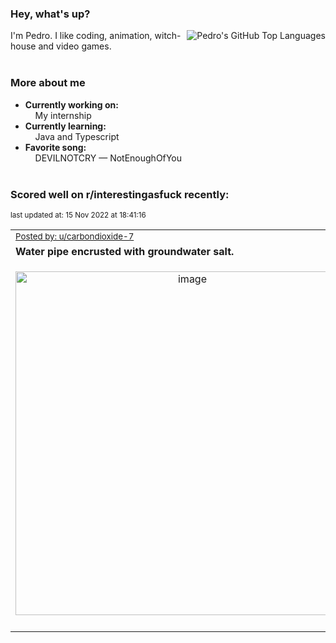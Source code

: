 ### Hey, what's up?
<img align="right" alt="Pedro's GitHub Top Languages" src="https://github-readme-stats.vercel.app/api/top-langs/?username=PedrosUsername&exclude_repo=HW2&layout=compact" />

I'm Pedro. I like coding, animation, witch-house and video games.<br><br>

### More about me
- **Currently working on:**  
&nbsp;&nbsp;&nbsp;&nbsp;My internship
- **Currently learning:**  
&nbsp;&nbsp;&nbsp;&nbsp;Java and Typescript
- **Favorite song:**  
&nbsp;&nbsp;&nbsp;&nbsp;DEVILNOTCRY — NotEnoughOfYou<br><br>

### Scored well on r/interestingasfuck recently:

<p align="left"><sub>last updated at: 15 Nov 2022 at 18:41:16</sub></p>

|   |
| --- |
| <sub>[Posted by: u/carbondioxide-7][source]</sub> |
| **Water pipe encrusted with groundwater salt.** | 
|<p align="center"> <img alt="image" src="https://i.redd.it/xzdbpz3jqyz91.jpg" width="550" /> </p>|
|   |

  



  
  
  
[linkedin]: https://linkedin.com/in/pedro-h-r-gomes-8a487b14a/
[gmail]: mailto:pilique11@gmail.com
[source]: https://reddit.com/r/interestingasfuck/comments/yuzzr8/water_pipe_encrusted_with_groundwater_salt/
[redditAPI]: https://www.reddit.com/dev/api/